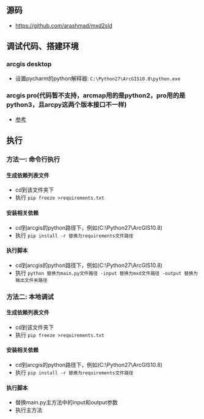 ## 源码
- https://github.com/arashmad/mxd2sld

## 调试代码、搭建环境
### arcgis desktop
- 设置pycharm的python解释器: `C:\Python27\ArcGIS10.8\python.exe`
### arcgis pro(代码暂不支持，arcmap用的是python2，pro用的是python3，且arcpy这两个版本接口不一样)
- [参考](https://blog.csdn.net/xza13155/article/details/124004121)

## 执行
### 方法一: 命令行执行
#### 生成依赖列表文件
- cd到该文件夹下
- 执行 `pip freeze >requirements.txt`
#### 安装相关依赖
- cd到arcgis的python路径下，例如(C:\Python27\ArcGIS10.8)
- 执行 `pip install -r 替换为requirements文件路径`
#### 执行脚本
- cd到arcgis的python路径下，例如(C:\Python27\ArcGIS10.8)
- 执行 `python 替换为main.py文件路径 -input 替换为mxd文件路径 -output 替换为输出文件夹路径`
### 方法二: 本地调试
#### 生成依赖列表文件
- cd到该文件夹下
- 执行 `pip freeze >requirements.txt`
#### 安装相关依赖
- cd到arcgis的python路径下，例如(C:\Python27\ArcGIS10.8)
- 执行 `pip install -r 替换为requirements文件路径`
#### 执行脚本
- 替换main.py主方法中的input和output参数
- 执行主方法